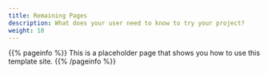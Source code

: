 ```yaml
---
title: Remaining Pages
description: What does your user need to know to try your project?
weight: 10
---
```


&lcub;&lcub;% pageinfo %}}
This is a placeholder page that shows you how to use this template site.
&lcub;&lcub;% /pageinfo %}}

